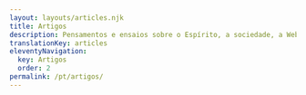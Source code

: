 ```yaml
---
layout: layouts/articles.njk
title: Artigos
description: Pensamentos e ensaios sobre o Espírito, a sociedade, a Web e outros media.
translationKey: articles
eleventyNavigation:
  key: Artigos
  order: 2
permalink: /pt/artigos/
---
```

